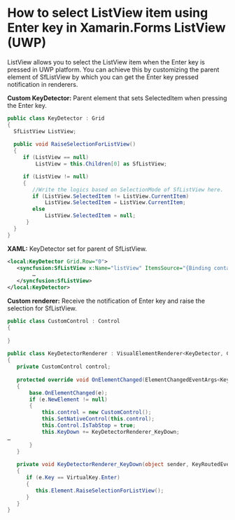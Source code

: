 # How to select ListView item using Enter key in Xamarin.Forms ListView (UWP)
ListView allows you to select the ListView item when the Enter key is pressed in UWP platform. You can achieve this by customizing the parent element of SfListView by which you can get the Enter key pressed notification in renderers.


**Custom KeyDetector:** Parent element that sets SelectedItem when pressing the Enter key.
```C#
public class KeyDetector : Grid 
{ 
  SfListView ListView; 
 
  public void RaiseSelectionForListView() 
  { 
     if (ListView == null)
         ListView = this.Children[0] as SfListView;

     if (ListView != null)
     {                    
        //Write the logics based on SelectionMode of SfListView here.
        if (ListView.SelectedItem != ListView.CurrentItem)
            ListView.SelectedItem = ListView.CurrentItem;
        else
            ListView.SelectedItem = null;
      }
  } 
} 
```
**XAML:** KeyDetector set for parent of SfListView.
``` xml
<local:KeyDetector Grid.Row="0"> 
   <syncfusion:SfListView x:Name="listView" ItemsSource="{Binding contactsinfo}"> 
        … 
   </syncfusion:SfListView> 
</local:KeyDetector> 
```
**Custom renderer:** Receive the notification of Enter key and raise the selection for SfListView. 
``` c#
public class CustomControl : Control 
{ 
 
} 
    
public class KeyDetectorRenderer : VisualElementRenderer<KeyDetector, CustomControl> 
{ 
   private CustomControl control; 
 
   protected override void OnElementChanged(ElementChangedEventArgs<KeyDetector> e) 
   { 
       base.OnElementChanged(e); 
       if (e.NewElement != null) 
       { 
           this.control = new CustomControl(); 
           this.SetNativeControl(this.control); 
           this.Control.IsTabStop = true; 
           this.KeyDown += KeyDetectorRenderer_KeyDown; 
…  
       } 
   } 
 
   private void KeyDetectorRenderer_KeyDown(object sender, KeyRoutedEventArgs e) 
   { 
      if (e.Key == VirtualKey.Enter) 
      { 
         this.Element.RaiseSelectionForListView(); 
      } 
   } 
} 
```

